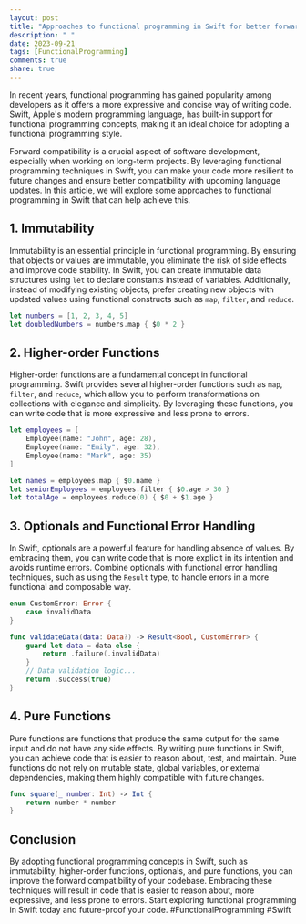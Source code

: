 ```yaml
---
layout: post
title: "Approaches to functional programming in Swift for better forward compatibility"
description: " "
date: 2023-09-21
tags: [FunctionalProgramming]
comments: true
share: true
---
```


In recent years, functional programming has gained popularity among developers as it offers a more expressive and concise way of writing code. Swift, Apple's modern programming language, has built-in support for functional programming concepts, making it an ideal choice for adopting a functional programming style.

Forward compatibility is a crucial aspect of software development, especially when working on long-term projects. By leveraging functional programming techniques in Swift, you can make your code more resilient to future changes and ensure better compatibility with upcoming language updates. In this article, we will explore some approaches to functional programming in Swift that can help achieve this.

## 1. Immutability

Immutability is an essential principle in functional programming. By ensuring that objects or values are immutable, you eliminate the risk of side effects and improve code stability. In Swift, you can create immutable data structures using `let` to declare constants instead of variables. Additionally, instead of modifying existing objects, prefer creating new objects with updated values using functional constructs such as `map`, `filter`, and `reduce`.

```swift
let numbers = [1, 2, 3, 4, 5]
let doubledNumbers = numbers.map { $0 * 2 }
```

## 2. Higher-order Functions

Higher-order functions are a fundamental concept in functional programming. Swift provides several higher-order functions such as `map`, `filter`, and `reduce`, which allow you to perform transformations on collections with elegance and simplicity. By leveraging these functions, you can write code that is more expressive and less prone to errors.

```swift
let employees = [
    Employee(name: "John", age: 28),
    Employee(name: "Emily", age: 32),
    Employee(name: "Mark", age: 35)
]

let names = employees.map { $0.name }
let seniorEmployees = employees.filter { $0.age > 30 }
let totalAge = employees.reduce(0) { $0 + $1.age }
```

## 3. Optionals and Functional Error Handling

In Swift, optionals are a powerful feature for handling absence of values. By embracing them, you can write code that is more explicit in its intention and avoids runtime errors. Combine optionals with functional error handling techniques, such as using the `Result` type, to handle errors in a more functional and composable way.

```swift
enum CustomError: Error {
    case invalidData
}

func validateData(data: Data?) -> Result<Bool, CustomError> {
    guard let data = data else {
        return .failure(.invalidData)
    }
    // Data validation logic...
    return .success(true)
}
```

## 4. Pure Functions

Pure functions are functions that produce the same output for the same input and do not have any side effects. By writing pure functions in Swift, you can achieve code that is easier to reason about, test, and maintain. Pure functions do not rely on mutable state, global variables, or external dependencies, making them highly compatible with future changes.

```swift
func square(_ number: Int) -> Int {
    return number * number
}
```

## Conclusion

By adopting functional programming concepts in Swift, such as immutability, higher-order functions, optionals, and pure functions, you can improve the forward compatibility of your codebase. Embracing these techniques will result in code that is easier to reason about, more expressive, and less prone to errors. Start exploring functional programming in Swift today and future-proof your code. #FunctionalProgramming #Swift